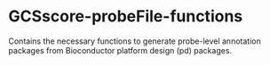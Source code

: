 # GCSscore-probeFile-functions
Contains the necessary functions to generate probe-level annotation packages from Bioconductor platform design (pd) packages.
